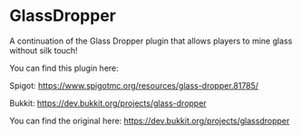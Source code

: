 # GlassDropper
A continuation of the Glass Dropper plugin that allows players to mine glass without silk touch!

You can find this plugin here:

Spigot: https://www.spigotmc.org/resources/glass-dropper.81785/

Bukkit: https://dev.bukkit.org/projects/glass-dropper

You can find the original here: https://dev.bukkit.org/projects/glassdropper
